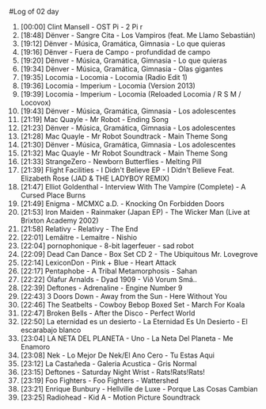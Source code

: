 #Log of 02 day

1. [00:00] Clint Mansell - OST Pi - 2 Pi r
1. [18:48] Dënver - Sangre Cita - Los Vampiros (feat. Me Llamo Sebastián)
1. [19:12] Dënver - Música, Gramática, Gimnasia - Lo que quieras
1. [19:16] Dënver - Fuera de Campo - profundidad de campo
1. [19:20] Dënver - Música, Gramática, Gimnasia - Lo que quieras
1. [19:34] Dënver - Música, Gramática, Gimnasia - Olas gigantes
1. [19:35] Locomia - Locomia - Locomia (Radio Edit 1)
1. [19:36] Locomia - Imperium - Locomia (Version 2013)
1. [19:39] Locomia - Imperium - Locomia (Reloaded Locomia / R S M / Locovox)
1. [19:43] Dënver - Música, Gramática, Gimnasia - Los adolescentes
1. [21:19] Mac Quayle - Mr Robot - Ending Song
1. [21:23] Dënver - Música, Gramática, Gimnasia - Los adolescentes
1. [21:28] Mac Quayle - Mr Robot Soundtrack - Main Theme Song
1. [21:30] Dënver - Música, Gramática, Gimnasia - Los adolescentes
1. [21:32] Mac Quayle - Mr Robot Soundtrack - Main Theme Song
1. [21:33] StrangeZero - Newborn Butterflies - Melting Pill
1. [21:39] Flight Facilities - I Didn't Believe EP - I Didn't Believe Feat. Elizabeth Rose (JAD & THE LADYBOY REMIX)
1. [21:47] Elliot Goldenthal - Interview With The Vampire (Complete) - A Cursed Place Burns
1. [21:49] Enigma - MCMXC a.D. - Knocking On Forbidden Doors
1. [21:53] Iron Maiden - Rainmaker (Japan EP) - The Wicker Man (Live at Brixton Academy 2002)
1. [21:58] Relativy - Relativy - The End
1. [22:01] Lemâitre - Lemaitre - Nishio
1. [22:04] pornophonique - 8-bit lagerfeuer - sad robot
1. [22:09] Dead Can Dance - Box Set CD 2 - The Ubiquitous Mr. Lovegrove
1. [22:14] LexiconDon - Pink + Blue - Heart Attack
1. [22:17] Pentaphobe - A Tribal Metamorphosis - Sahan
1. [22:22] Ólafur Arnalds - Dyad 1909 - Við Vorum Smá..
1. [22:39] Deftones - Adrenaline - Engine Number 9
1. [22:43] 3 Doors Down - Away from the Sun - Here Without You
1. [22:46] The Seatbelts - Cowboy Bebop Boxed Set - March For Koala
1. [22:47] Broken Bells - After the Disco - Perfect World
1. [22:50] La eternidad es un desierto - La Eternidad Es Un Desierto - El escarabajo blanco
1. [23:04] LA NETA DEL PLANETA - Uno - La Neta Del Planeta - Me Enamoro
1. [23:08] Nek - Lo Mejor De Nek/El Ano Cero - Tu Estas Aqui
1. [23:12] La Castañeda - Galeria Acustica - Gris Normal
1. [23:15] Deftones - Saturday Night Wrist - Rats!Rats!Rats!
1. [23:19] Foo Fighters - Foo Fighters - Wattershed
1. [23:21] Enrique Bunbury - Hellville de Luxe - Porque Las Cosas Cambian
1. [23:25] Radiohead - Kid A - Motion Picture Soundtrack
